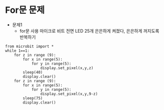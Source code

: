 # For문 문제
* 문제1
  - for문 사용 마이크로  비트 전면 LED 25개 은은하게 켜졌다, 은은하게 꺼지도록 반복하기
```
from microbit import *
while 1==1:
    for z in range (9):
        for x in range(5):
            for y in range(5):
                display.set_pixel(x,y,z)
        sleep(40)
        display.clear()
    for z in range (9):
        for x in range(5):
            for y in range(5):
                display.set_pixel(x,y,9-z)
        sleep(75)
        display.clear()
```
